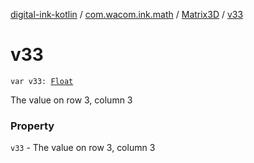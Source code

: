 [digital-ink-kotlin](../../index.md) / [com.wacom.ink.math](../index.md) / [Matrix3D](index.md) / [v33](./v33.md)

# v33

`var v33: `[`Float`](https://kotlinlang.org/api/latest/jvm/stdlib/kotlin/-float/index.html)

The value on row 3, column 3

### Property

`v33` - The value on row 3, column 3